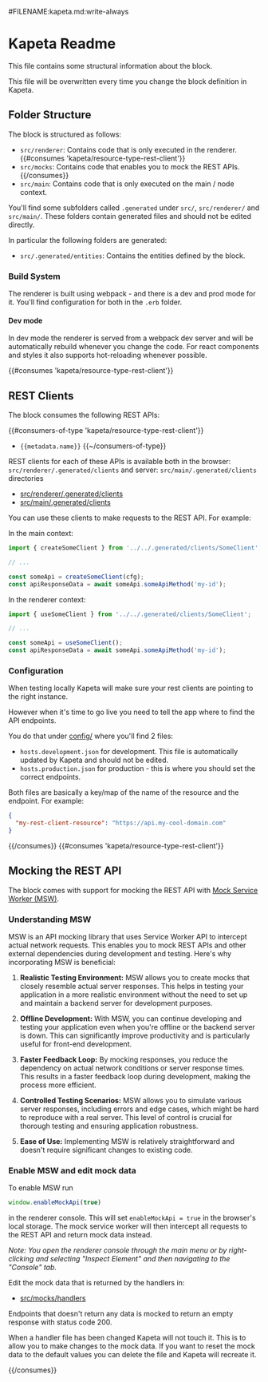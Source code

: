 #FILENAME:kapeta.md:write-always
# Kapeta Readme

This file contains some structural information about the block.

This file will be overwritten every time you change the block definition in Kapeta.

## Folder Structure

The block is structured as follows:

* `src/renderer`: Contains code that is only executed in the renderer.
{{#consumes 'kapeta/resource-type-rest-client'}}
* `src/mocks`: Contains code that enables you to mock the REST APIs.
{{/consumes}}
* `src/main`: Contains code that is only executed on the main / node context.

You'll find some subfolders called `.generated` under `src/`,  `src/renderer/` and `src/main/`. 
These folders contain generated files and should not be edited directly.

In particular the following folders are generated:
* `src/.generated/entities`: Contains the entities defined by the block.

### Build System
The renderer is built using webpack - and there is a dev and prod mode for it.
You'll find configuration for both in the `.erb` folder.

#### Dev mode
In dev mode the renderer is served from a webpack dev server and will be automatically rebuild whenever you change the code.
For react components and styles it also supports hot-reloading whenever possible.

{{#consumes 'kapeta/resource-type-rest-client'}}
## REST Clients

The block consumes the following REST APIs:

{{#consumers-of-type 'kapeta/resource-type-rest-client'}}
* `{{metadata.name}}`
{{~/consumers-of-type}}


REST clients for each of these APIs is available both in the browser: `src/renderer/.generated/clients` and server: `src/main/.generated/clients` directories
* [src/renderer/.generated/clients](src/renderer/.generated/clients)
* [src/main/.generated/clients](src/main/.generated/clients)


You can use these clients to make requests to the REST API. For example:

In the main context:
```typescript
import { createSomeClient } from '../../.generated/clients/SomeClient';

// ...

const someApi = createSomeClient(cfg);
const apiResponseData = await someApi.someApiMethod('my-id');
```

In the renderer context:
```typescript
import { useSomeClient } from '../../.generated/clients/SomeClient';

// ...

const someApi = useSomeClient();
const apiResponseData = await someApi.someApiMethod('my-id');
```
### Configuration
When testing locally Kapeta will make sure your rest clients are pointing to the right instance.

However when it's time to go live you need to tell the app where to find the API endpoints.

You do that under [config/](config) where you'll find 2 files:
* `hosts.development.json` for development. This file is automatically updated by Kapeta and should not be edited.
* `hosts.production.json` for production - this is where you should set the correct endpoints.

Both files are basically a key/map of the name of the resource and the endpoint. For example:
```json
{
  "my-rest-client-resource": "https://api.my-cool-domain.com"
}
```

{{/consumes}}
{{#consumes 'kapeta/resource-type-rest-client'}}

## Mocking the REST API

The block comes with support for mocking the REST API with [Mock Service Worker (MSW)](https://mswjs.io/).


### Understanding MSW

MSW is an API mocking library that uses Service Worker API to intercept actual network requests. This enables you to mock REST APIs and other external dependencies during development and testing. Here's why incorporating MSW is beneficial:

1. **Realistic Testing Environment:** MSW allows you to create mocks that closely resemble actual server responses. This helps in testing your application in a more realistic environment without the need to set up and maintain a backend server for development purposes.

2. **Offline Development:** With MSW, you can continue developing and testing your application even when you're offline or the backend server is down. This can significantly improve productivity and is particularly useful for front-end development.

3. **Faster Feedback Loop:** By mocking responses, you reduce the dependency on actual network conditions or server response times. This results in a faster feedback loop during development, making the process more efficient.

4. **Controlled Testing Scenarios:** MSW allows you to simulate various server responses, including errors and edge cases, which might be hard to reproduce with a real server. This level of control is crucial for thorough testing and ensuring application robustness.

5. **Ease of Use:** Implementing MSW is relatively straightforward and doesn't require significant changes to existing code.


### Enable MSW and edit mock data

To enable MSW run

```js
window.enableMockApi(true)
```

in the renderer console. This will set `enableMockApi = true` in the browser's local storage. The mock service worker will then intercept all requests to the REST API and return mock data instead.

_Note: You open the renderer console through the main menu or by right-clicking and selecting "Inspect Element" and then navigating to the "Console" tab._

Edit the mock data that is returned by the handlers in:
* [src/mocks/handlers](src/mocks/handlers)


Endpoints that doesn't return any data is mocked to return an empty response with status code 200.

When a handler file has been changed Kapeta will not touch it. This is to allow you to make changes to the mock data. If you want to reset the mock data to the default values you can delete the file and Kapeta will recreate it.

{{/consumes}}
